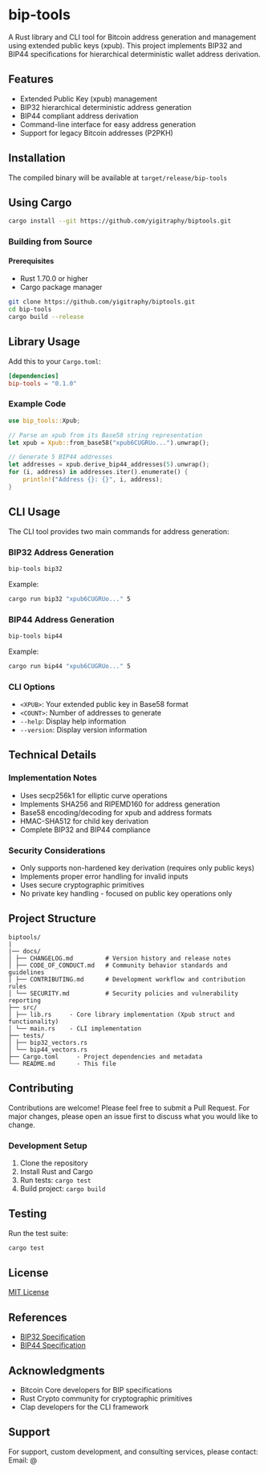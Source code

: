 # bip-tools

A Rust library and CLI tool for Bitcoin address generation and management using extended public keys (xpub). This project implements BIP32 and BIP44 specifications for hierarchical deterministic wallet address derivation.

## Features

- Extended Public Key (xpub) management
- BIP32 hierarchical deterministic address generation
- BIP44 compliant address derivation
- Command-line interface for easy address generation
- Support for legacy Bitcoin addresses (P2PKH)

## Installation

The compiled binary will be available at `target/release/bip-tools`

## Using Cargo
```bash
cargo install --git https://github.com/yigitraphy/biptools.git
```

### Building from Source

#### Prerequisites

- Rust 1.70.0 or higher
- Cargo package manager

```bash
git clone https://github.com/yigitraphy/biptools.git
cd bip-tools
cargo build --release
```

## Library Usage

Add this to your `Cargo.toml`:

```toml
[dependencies]
bip-tools = "0.1.0"
```

### Example Code

```rust
use bip_tools::Xpub;

// Parse an xpub from its Base58 string representation
let xpub = Xpub::from_base58("xpub6CUGRUo...").unwrap();

// Generate 5 BIP44 addresses
let addresses = xpub.derive_bip44_addresses(5).unwrap();
for (i, address) in addresses.iter().enumerate() {
    println!("Address {}: {}", i, address);
}
```

## CLI Usage

The CLI tool provides two main commands for address generation:

### BIP32 Address Generation

```bash
bip-tools bip32  
```

Example:
```bash
cargo run bip32 "xpub6CUGRUo..." 5
```

### BIP44 Address Generation

```bash
bip-tools bip44  
```

Example:
```bash
cargo run bip44 "xpub6CUGRUo..." 5
```

### CLI Options

- `<XPUB>`: Your extended public key in Base58 format
- `<COUNT>`: Number of addresses to generate
- `--help`: Display help information
- `--version`: Display version information

## Technical Details

### Implementation Notes

- Uses secp256k1 for elliptic curve operations
- Implements SHA256 and RIPEMD160 for address generation
- Base58 encoding/decoding for xpub and address formats
- HMAC-SHA512 for child key derivation
- Complete BIP32 and BIP44 compliance

### Security Considerations

- Only supports non-hardened key derivation (requires only public keys)
- Implements proper error handling for invalid inputs
- Uses secure cryptographic primitives
- No private key handling - focused on public key operations only

## Project Structure

```
biptools/
|
|── docs/
│ ├── CHANGELOG.md         # Version history and release notes
│ ├── CODE_OF_CONDUCT.md   # Community behavior standards and guidelines
│ ├── CONTRIBUTING.md      # Development workflow and contribution rules
│ └── SECURITY.md          # Security policies and vulnerability reporting
├── src/
│ ├── lib.rs     - Core library implementation (Xpub struct and functionality)
│ └── main.rs    - CLI implementation
├── tests/
│ ├── bip32_vectors.rs     
│ └── bip44_vectors.rs  
├── Cargo.toml     - Project dependencies and metadata
└── README.md      - This file
```

## Contributing

Contributions are welcome! Please feel free to submit a Pull Request. For major changes, please open an issue first to discuss what you would like to change.

### Development Setup

1. Clone the repository
2. Install Rust and Cargo
3. Run tests: `cargo test`
4. Build project: `cargo build`

## Testing

Run the test suite:

```bash
cargo test
```

## License

[MIT License](LICENSE)

## References

- [BIP32 Specification](https://github.com/bitcoin/bips/blob/master/bip-0032.mediawiki)
- [BIP44 Specification](https://github.com/bitcoin/bips/blob/master/bip-0044.mediawiki)

## Acknowledgments

- Bitcoin Core developers for BIP specifications
- Rust Crypto community for cryptographic primitives
- Clap developers for the CLI framework

## Support

For support, custom development, and consulting services, please contact:
Email: @
